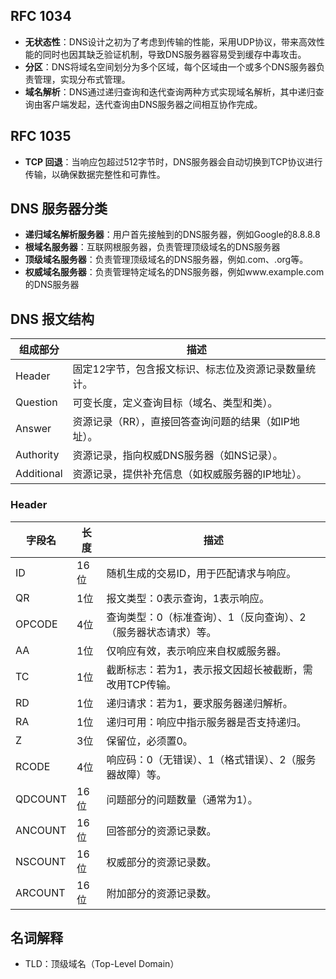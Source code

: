 ## RFC 1034

- **无状态性**：DNS设计之初为了考虑到传输的性能，采用UDP协议，带来高效性能的同时也因其缺乏验证机制，导致DNS服务器容易受到缓存中毒攻击。
- **分区**：DNS将域名空间划分为多个区域，每个区域由一个或多个DNS服务器负责管理，实现分布式管理。
- **域名解析**：DNS通过递归查询和迭代查询两种方式实现域名解析，其中递归查询由客户端发起，迭代查询由DNS服务器之间相互协作完成。

## RFC 1035

- **TCP 回退**：当响应包超过512字节时，DNS服务器会自动切换到TCP协议进行传输，以确保数据完整性和可靠性。

## DNS 服务器分类

- **递归域名解析服务器**：用户首先接触到的DNS服务器，例如Google的8.8.8.8
- **根域名服务器**：互联网根服务器，负责管理顶级域名的DNS服务器
- **顶级域名服务器**：负责管理顶级域名的DNS服务器，例如.com、.org等。
- **权威域名服务器**：负责管理特定域名的DNS服务器，例如www.example.com的DNS服务器

## DNS 报文结构

| 组成部分   | 描述                                                 |
| ---------- | ---------------------------------------------------- |
| Header     | 固定12字节，包含报文标识、标志位及资源记录数量统计。 |
| Question   | 可变长度，定义查询目标（域名、类型和类）。           |
| Answer     | 资源记录（RR），直接回答查询问题的结果（如IP地址）。 |
| Authority  | 资源记录，指向权威DNS服务器（如NS记录）。            |
| Additional | 资源记录，提供补充信息（如权威服务器的IP地址）。     |

### Header

| 字段名  | 长度 | 描述                                                            |
| ------- | ---- | --------------------------------------------------------------- |
| ID      | 16位 | 随机生成的交易ID，用于匹配请求与响应。                          |
| QR      | 1位  | 报文类型：0表示查询，1表示响应。                                |
| OPCODE  | 4位  | 查询类型：0（标准查询）、1（反向查询）、2（服务器状态请求）等。 |
| AA      | 1位  | 仅响应有效，表示响应来自权威服务器。                            |
| TC      | 1位  | 截断标志：若为1，表示报文因超长被截断，需改用TCP传输。          |
| RD      | 1位  | 递归请求：若为1，要求服务器递归解析。                           |
| RA      | 1位  | 递归可用：响应中指示服务器是否支持递归。                        |
| Z       | 3位  | 保留位，必须置0。                                               |
| RCODE   | 4位  | 响应码：0（无错误）、1（格式错误）、2（服务器故障）等。         |
| QDCOUNT | 16位 | 问题部分的问题数量（通常为1）。                                 |
| ANCOUNT | 16位 | 回答部分的资源记录数。                                          |
| NSCOUNT | 16位 | 权威部分的资源记录数。                                          |
| ARCOUNT | 16位 | 附加部分的资源记录数。                                          |

## 名词解释

- TLD：顶级域名（Top-Level Domain）
